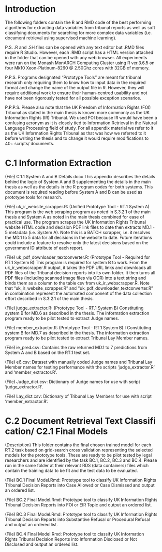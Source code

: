 # Introduction

The following folders contain the R and RMD code of the best performing algorithms for extracting data variables from tribunal reports as well as soft classifying documents for searching for more complex data variables (i.e. document retrieval using supervised machine learning).

P.S. .R and .SH files can be opened with any text editor but .RMD files require R Studio. However, each .RMD script has a HTML version attached in the folder that can be opened with any web browser. All experiments were run on the Monash MonARCH Computing Cluster using R ver.3.6.5 on four Mk10 Xeon-Platinum-8260 @ 2.50Ghz cores with 32GB of memory. 

P.P.S. Programs designated “Prototype Tools” are meant for tribunal research only requiring them to know how to input data in the required format and change the name of the output file in R. However, they will require additional work to ensure their human-centred usability and not have not been rigorously tested for all possible exception scenarios.

P.P.P.S. Please also note that the UK Freedom of Information Rights (FOI) Tribunal as stated in the main thesis is known more commonly as the UK Information Rights (IR) Tribunal. We used FOI because IR would have been a confusing acronym as it is closely tied to Information Retrieval in the Natural Language Processing field of study. For all appendix material we refer to it as the UK Information Rights Tribunal as that was how we referred to it before writing the thesis and to change it would require modifications to 40+ scripts/ documents.

# C.1 Information Extraction

(File) C.1.1 System A and B Details.docx
This appendix describes the details behind the logic of System A and B supplementing the details in the main thesis as well as the details in the R program codes for both systems. This document is required reading before System A and B can be used as prototype tools for research.

(File) uk_ir_website_scrapper.R: 
(Unified Prototype Tool - RT.1 System A) This program is the web scraping program as noted in S.3.2.1 of the main thesis and System A as noted in the main thesis combined for ease of practical use. The program scrapes the UK Information Rights Tribunal website HTML code and decision PDF link files to date then extracts MD.1 - 5 metadata (i.e. System A). Note this is a BATCH scrapper, i.e. it resolves the MD.1 to 5 data for all decisions in the website to date. Future iterations could include a feature to resolve only the latest decisions based on the government ID attribute of each report.

(File) uk_pdf_downloader_textconverter.R:
(Prototype Tool - Required for RT.1 System B) This program is required for system B to work. From the uk_ir_webscrapper.R output, it takes the PDF URL links and downloads all PDF files of the Tribunal decision reports into its own folder. It then turns all PDF files (including scanned image files via OCR) into a text string and binds them as a column to the table csv from uk_ir_webscrapper.R. Note that “uk_ir_website_scrapper.R” and “uk_pdf_downloader_textconverter.R” in combination represent the automated component of the data collection effort described in S.3.2.1 of the main thesis.

(File) judge_extractor.R: 
(Prototype Tool - RT.1 System B) Constituting system B for MD.6 as described in the thesis. The information extraction program ready to be pilot tested to extract Judge names.

(File) member_extractor.R: 
(Prototype Tool - RT.1 System B) I Constituting system B for MD.7 as described in the thesis. The information extraction program ready to be pilot tested to extract Tribunal Lay Member names.

(File) ie_pred.csv:
Contains the raw returned MD.1 to 7 predictions from System A and B based on the RT.1 test set.

(File) e6.csv:
Dataset with manually coded Judge names and Tribunal Lay Member names for testing performance with the scripts ‘judge_extractor.R’ and ‘member_extractor.R’.


(File) Judge_dict.csv:
Dictionary of Judge names for use with script ‘judge_extractor.R’.

(File) Lay_dict.csv:
Dictionary of Tribunal Lay Members for use with script ‘member_extractor.R’.

# C.2 Document Retrieval Text Classifi cation/ C2.1 Final Models

(Description) This folder contains the final chosen trained model for each RT.2 task based on grid-search cross validation representing the selected models for the prototype tools. These are ready to be pilot tested by legal researchers and are identified by the task BC.1, BC.2, BC.3 and BC.4. Please run in the same folder at their relevant RDS (data containers) files which contain the training data to be fit and the test data to be evaluated.

(File) BC.1 Final Model.Rmd:
Prototype tool to classify UK Information Rights Tribunal Decision Reports into Case Allowed or Case Dismissed and output an ordered list.


(File) BC.2 Final Model.Rmd:
Prototype tool to classify UK Information Rights Tribunal Decision Reports into FOI or EIR Topic and output an ordered list.


(File) BC.3 Final Model.Rmd:
Prototype tool to classify UK Information Rights Tribunal Decision Reports into Substantive Refusal or Procedural Refusal and output an ordered list.


(File) BC.4 Final Model.Rmd:
Prototype tool to classify UK Information Rights Tribunal Decision Reports into Information Disclosed or Not Disclosed and output an ordered list.
 


